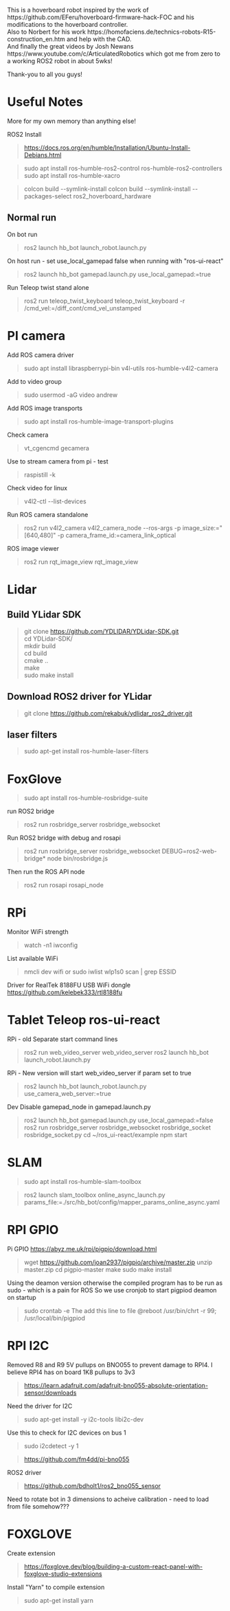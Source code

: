 
<p>This is a hoverboard robot inspired by the work of https://github.com/EFeru/hoverboard-firmware-hack-FOC and his modifications to the hoverboard controller.<br>
Also to Norbert for his work https://homofaciens.de/technics-robots-R15-construction_en.htm and help with the CAD.<br>
And finally the great videos by Josh Newans https://www.youtube.com/c/ArticulatedRobotics which got me from zero to a working ROS2 robot in about 5wks!<br></p>

Thank-you to all you guys!



Useful Notes
============
More for my own memory than anything else!

ROS2 Install
>https://docs.ros.org/en/humble/Installation/Ubuntu-Install-Debians.html

>sudo apt install ros-humble-ros2-control ros-humble-ros2-controllers
>sudo apt install ros-humble-xacro

>colcon build --symlink-install 
>colcon build --symlink-install --packages-select ros2_hoverboard_hardware


Normal run
----------
On bot run
>ros2 launch hb_bot launch_robot.launch.py

On host run - set use_local_gamepad false when running with "ros-ui-react"
>ros2 launch hb_bot gamepad.launch.py use_local_gamepad:=true



Run Teleop twist stand alone
>ros2 run teleop_twist_keyboard teleop_twist_keyboard -r /cmd_vel:=/diff_cont/cmd_vel_unstamped


PI camera
=========

Add ROS camera driver
>sudo apt install libraspberrypi-bin v4l-utils ros-humble-v4l2-camera

Add to video group
>sudo usermod -aG video andrew

Add ROS image transports
>sudo apt install ros-humble-image-transport-plugins

Check camera
>vt_cgencmd gecamera

Use to stream camera from pi - test
>raspistill -k

Check video for linux
>v4l2-ctl --list-devices
  
Run ROS camera standalone  
>ros2 run v4l2_camera v4l2_camera_node --ros-args -p image_size:="[640,480]" -p camera_frame_id:=camera_link_optical

ROS image viewer
>ros2 run rqt_image_view rqt_image_view

Lidar
=====
Build YLidar SDK
----------------

>git clone https://github.com/YDLIDAR/YDLidar-SDK.git<br>
>cd YDLidar-SDK/<br>
>mkdir build<br>
>cd build<br>
>cmake ..<br>
>make<br>
>sudo make install<br>

Download ROS2 driver for YLidar
-------------------------------
>git clone https://github.com/rekabuk/ydlidar_ros2_driver.git

laser filters
-------------
>sudo apt-get install ros-humble-laser-filters

FoxGlove
========
>sudo apt install ros-humble-rosbridge-suite

run ROS2 bridge
>ros2 run rosbridge_server rosbridge_websocket

Run ROS2 bridge with debug and rosapi
>ros2 run rosbridge_server rosbridge_websocket DEBUG=ros2-web-bridge* node bin/rosbridge.js

Then run the ROS API node
>ros2 run rosapi rosapi_node

RPi
===

Monitor WiFi strength
>watch -n1 iwconfig

List available WiFi
>nmcli dev wifi
or
>sudo iwlist wlp1s0 scan | grep ESSID

Driver for RealTek 8188FU USB WiFi dongle
https://github.com/kelebek333/rtl8188fu


Tablet Teleop ros-ui-react
==========================
RPi - old Separate start command lines
>ros2 run web_video_server web_video_server
>ros2 launch hb_bot launch_robot.launch.py 

RPi - New version will start web_video_server if param set to true
>ros2 launch hb_bot launch_robot.launch.py use_camera_web_server:=true

Dev
Disable gamepad_node in gamepad.launch.py 
>ros2 launch hb_bot gamepad.launch.py use_local_gamepad:=false
>ros2 run rosbridge_server rosbridge_websocket rosbridge_socket rosbridge_socket.py
>cd ~/ros_ui-react/example
>npm start


SLAM
====

>sudo apt install ros-humble-slam-toolbox

>ros2 launch slam_toolbox online_async_launch.py params_file:=./src/hb_bot/config/mapper_params_online_async.yaml 


RPI GPIO
========
Pi GPIO https://abyz.me.uk/rpi/pigpio/download.html

>wget https://github.com/joan2937/pigpio/archive/master.zip
>unzip master.zip
>cd pigpio-master
>make
>sudo make install

Using the deamon version otherwise the compiled program has to be run as sudo - which is a pain for ROS
So we use cronjob to start pigpiod deamon on startup
>sudo crontab -e 
The add this line to file
>@reboot              /usr/bin/chrt -r 99; /usr/local/bin/pigpiod

RPI I2C
=======
Removed R8 and R9 5V pullups on BNO055 to prevent damage to RPI4. 
I believe RPI4 has on board 1K8 pullups to 3v3
>https://learn.adafruit.com/adafruit-bno055-absolute-orientation-sensor/downloads

Need the driver for I2C
>sudo apt-get install -y i2c-tools libi2c-dev

Use this to check for I2C devices on bus 1
>sudo i2cdetect -y 1

>https://github.com/fm4dd/pi-bno055

ROS2 driver
>https://github.com/bdholt1/ros2_bno055_sensor

Need to rotate bot in 3 dimensions to acheive calibration - need to load from file somehow???

FOXGLOVE
========

Create extension
>https://foxglove.dev/blog/building-a-custom-react-panel-with-foxglove-studio-extensions

Install "Yarn" to compile extension
>sudo apt-get install yarn


